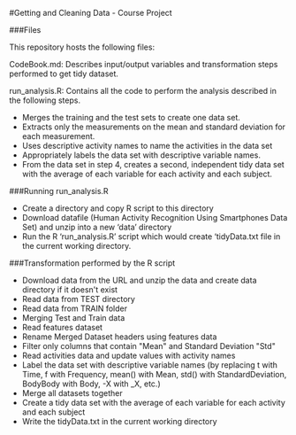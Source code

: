 #Getting and Cleaning Data - Course Project

###Files

This repository hosts the following files:

CodeBook.md:  Describes input/output variables and transformation steps performed to get tidy dataset.

run_analysis.R: Contains all the code to perform the analysis described in the following steps. 

- Merges the training and the test sets to create one data set.
- Extracts only the measurements on the mean and standard deviation for each measurement. 
-	Uses descriptive activity names to name the activities in the data set
-	Appropriately labels the data set with descriptive variable names. 
-	From the data set in step 4, creates a second, independent tidy data set with the average of each variable for each activity and each subject.

###Running run_analysis.R
- Create a directory and copy R script to this directory
- Download datafile (Human Activity Recognition Using Smartphones Data Set) and unzip into a new ‘data’ directory
- Run the  R ‘run_analysis.R’ script which would create ‘tidyData.txt file in the current working directory. 

###Transformation performed by the R script

- Download data from the URL and unzip the data and create data directory if it doesn't exist
- Read data from TEST directory
- Read data from TRAIN folder
- Merging Test and Train data
- Read features dataset
- Rename Merged Dataset headers using features data
- Filter only columns that contain "Mean" and Standard Deviation "Std"
- Read activities data and update values with activity names
- Label the data set with descriptive variable names (by replacing t with Time, f with Frequency, mean() with Mean, std() with StandardDeviation, BodyBody with Body, -X with _X, etc.)
- Merge all datasets together
- Create a tidy data set with the average of each variable for each activity and each subject
- Write the tidyData.txt in the current working directory
